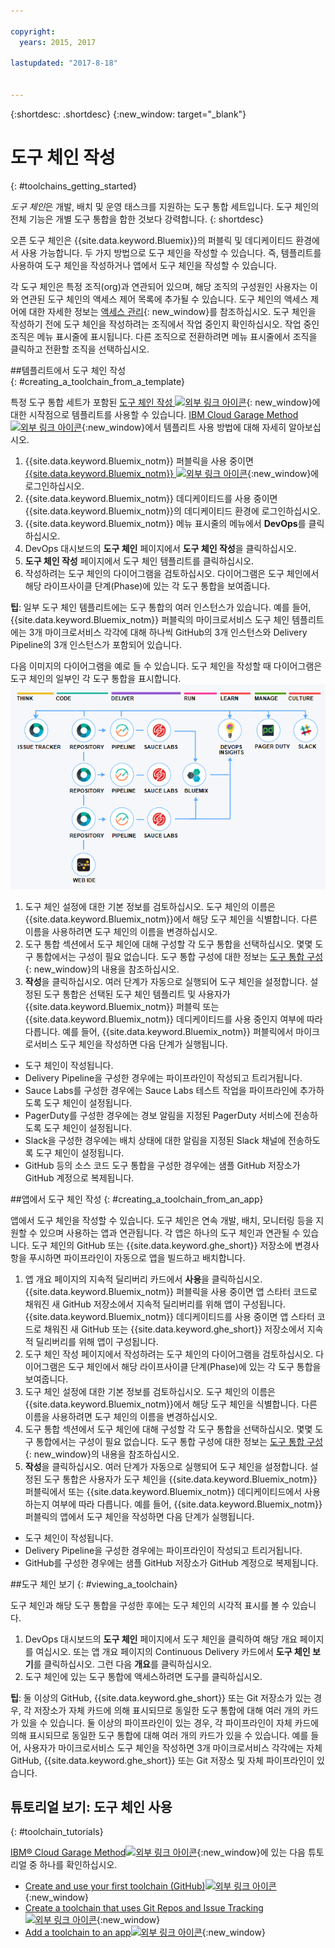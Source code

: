 ```yaml
---

copyright:
  years: 2015, 2017

lastupdated: "2017-8-18"


---
```


{:shortdesc: .shortdesc}
{:new_window: target="_blank"}

# 도구 체인 작성
{: #toolchains_getting_started}

*도구 체인*은 개발, 배치 및 운영 태스크를 지원하는 도구 통합 세트입니다. 도구 체인의 전체 기능은 개별 도구 통합을 합한 것보다 강력합니다.
{: shortdesc}

오픈 도구 체인은 {{site.data.keyword.Bluemix}}의 퍼블릭 및 데디케이티드 환경에서 사용 가능합니다. 두 가지 방법으로 도구 체인을 작성할 수 있습니다. 즉, 템플리트를 사용하여 도구 체인을 작성하거나 앱에서 도구 체인을 작성할 수 있습니다.

각 도구 체인은 특정 조직(org)과 연관되어 있으며, 해당 조직의 구성원인 사용자는 이와 연관된 도구 체인의 액세스 제어 목록에 추가될 수 있습니다. 도구 체인의 액세스 제어에 대한 자세한 정보는 [액세스 관리](/docs/services/ContinuousDelivery/toolchains_using.html#managing_access){: new_window}를 참조하십시오. 도구 체인을 작성하기 전에 도구 체인을 작성하려는 조직에서 작업 중인지 확인하십시오. 작업 중인 조직은 메뉴 표시줄에 표시됩니다. 다른 조직으로 전환하려면 메뉴 표시줄에서 조직을 클릭하고 전환할 조직을 선택하십시오. 


##템플리트에서 도구 체인 작성   
{: #creating_a_toolchain_from_a_template}

특정 도구 통합 세트가 포함된 [도구 체인 작성 ![외부 링크 아이콘](../../icons/launch-glyph.svg "외부 링크 아이콘")](https://console.bluemix.net/devops/create){: new_window}에 대한 시작점으로 템플리트를 사용할 수 있습니다. [IBM Cloud Garage Method ![외부 링크 아이콘](../../icons/launch-glyph.svg "외부 링크 아이콘")](https://www.ibm.com/devops/method/category/tools){:new_window}에서 템플리트 사용 방법에 대해 자세히 알아보십시오. 

1. {{site.data.keyword.Bluemix_notm}} 퍼블릭을 사용 중이면 [{{site.data.keyword.Bluemix_notm}} ![외부 링크 아이콘](../../icons/launch-glyph.svg "외부 링크 아이콘")](http://console.bluemix.net){:new_window}에 로그인하십시오. 
1. {{site.data.keyword.Bluemix_notm}} 데디케이티드를 사용 중이면 {{site.data.keyword.Bluemix_notm}}의 데디케이티드 환경에 로그인하십시오. 
1. {{site.data.keyword.Bluemix_notm}} 메뉴 표시줄의 메뉴에서 **DevOps**를 클릭하십시오.
1. DevOps 대시보드의 **도구 체인** 페이지에서 **도구 체인 작성**을 클릭하십시오. 
1. **도구 체인 작성** 페이지에서 도구 체인 템플리트를 클릭하십시오. 
1. 작성하려는 도구 체인의 다이어그램을 검토하십시오. 다이어그램은 도구 체인에서 해당 라이프사이클 단계(Phase)에 있는 각 도구 통합을 보여줍니다. 

 **팁**: 일부 도구 체인 템플리트에는 도구 통합의 여러 인스턴스가 있습니다. 예를 들어, {{site.data.keyword.Bluemix_notm}} 퍼블릭의 마이크로서비스 도구 체인 템플리트에는 3개 마이크로서비스 각각에 대해 하나씩 GitHub의 3개 인스턴스와 Delivery Pipeline의 3개 인스턴스가 포함되어 있습니다. 

 다음 이미지의 다이어그램을 예로 들 수 있습니다. 도구 체인을 작성할 때 다이어그램은 도구 체인의 일부인 각 도구 통합을 표시합니다.
![도구 체인 다이어그램](images/toolchain_diagram.png)

1. 도구 체인 설정에 대한 기본 정보를 검토하십시오. 도구 체인의 이름은 {{site.data.keyword.Bluemix_notm}}에서 해당 도구 체인을 식별합니다. 다른 이름을 사용하려면 도구 체인의 이름을 변경하십시오.  
1. 도구 통합 섹션에서 도구 체인에 대해 구성할 각 도구 통합을 선택하십시오. 몇몇 도구 통합에서는 구성이 필요 없습니다. 도구 통합 구성에 대한 정보는 [도구 통합 구성](/docs/services/ContinuousDelivery/toolchains_integrations.html){: new_window}의 내용을 참조하십시오.
1. **작성**을 클릭하십시오. 여러 단계가 자동으로 실행되어 도구 체인을 설정합니다. 설정된 도구 통합은 선택된 도구 체인 템플리트 및 사용자가 {{site.data.keyword.Bluemix_notm}} 퍼블릭 또는 {{site.data.keyword.Bluemix_notm}} 데디케이티드를 사용 중인지 여부에 따라 다릅니다. 예를 들어, {{site.data.keyword.Bluemix_notm}} 퍼블릭에서 마이크로서비스 도구 체인을 작성하면 다음 단계가 실행됩니다. 

 * 도구 체인이 작성됩니다. 
 * Delivery Pipeline을 구성한 경우에는 파이프라인이 작성되고 트리거됩니다. 
 * Sauce Labs를 구성한 경우에는 Sauce Labs 테스트 작업을 파이프라인에 추가하도록 도구 체인이 설정됩니다. 
 * PagerDuty를 구성한 경우에는 경보 알림을 지정된 PagerDuty 서비스에 전송하도록 도구 체인이 설정됩니다. 
 * Slack을 구성한 경우에는 배치 상태에 대한 알림을 지정된 Slack 채널에 전송하도록 도구 체인이 설정됩니다. 
 * GitHub 등의 소스 코드 도구 통합을 구성한 경우에는 샘플 GitHub 저장소가 GitHub 계정으로 복제됩니다. 


##앱에서 도구 체인 작성
{: #creating_a_toolchain_from_an_app}

앱에서 도구 체인을 작성할 수 있습니다. 도구 체인은 연속 개발, 배치, 모니터링 등을 지원할 수 있으며 사용하는 앱과 연관됩니다. 각 앱은 하나의 도구 체인과 연관될 수 있습니다. 도구 체인의 GitHub 또는 {{site.data.keyword.ghe_short}} 저장소에 변경사항을 푸시하면 파이프라인이 자동으로 앱을 빌드하고 배치합니다.   

1. 앱 개요 페이지의 지속적 딜리버리 카드에서 **사용**을 클릭하십시오. {{site.data.keyword.Bluemix_notm}} 퍼블릭을 사용 중이면 앱 스타터 코드로 채워진 새 GitHub 저장소에서 지속적 딜리버리를 위해 앱이 구성됩니다. {{site.data.keyword.Bluemix_notm}} 데디케이티드를 사용 중이면 앱 스타터 코드로 채워진 새 GitHub 또는 {{site.data.keyword.ghe_short}} 저장소에서 지속적 딜리버리를 위해 앱이 구성됩니다. 
1. 도구 체인 작성 페이지에서 작성하려는 도구 체인의 다이어그램을 검토하십시오. 다이어그램은 도구 체인에서 해당 라이프사이클 단계(Phase)에 있는 각 도구 통합을 보여줍니다. 
1. 도구 체인 설정에 대한 기본 정보를 검토하십시오. 도구 체인의 이름은 {{site.data.keyword.Bluemix_notm}}에서 해당 도구 체인을 식별합니다. 다른 이름을 사용하려면 도구 체인의 이름을 변경하십시오.
1. 도구 통합 섹션에서 도구 체인에 대해 구성할 각 도구 통합을 선택하십시오. 몇몇 도구 통합에서는 구성이 필요 없습니다. 도구 통합 구성에 대한 정보는 [도구 통합 구성](/docs/services/ContinuousDelivery/toolchains_integrations.html){: new_window}의 내용을 참조하십시오.
1. **작성**을 클릭하십시오. 여러 단계가 자동으로 실행되어 도구 체인을 설정합니다. 설정된 도구 통합은 사용자가 도구 체인을 {{site.data.keyword.Bluemix_notm}} 퍼블릭에서 또는 {{site.data.keyword.Bluemix_notm}} 데디케이티드에서 사용하는지 여부에 따라 다릅니다. 예를 들어, {{site.data.keyword.Bluemix_notm}} 퍼블릭의 앱에서 도구 체인을 작성하면 다음 단계가 실행됩니다. 

 * 도구 체인이 작성됩니다. 
 * Delivery Pipeline을 구성한 경우에는 파이프라인이 작성되고 트리거됩니다. 
 * GitHub를 구성한 경우에는 샘플 GitHub 저장소가 GitHub 계정으로 복제됩니다. 


##도구 체인 보기
{: #viewing_a_toolchain}

도구 체인과 해당 도구 통합을 구성한 후에는 도구 체인의 시각적 표시를 볼 수 있습니다. 

1. DevOps 대시보드의 **도구 체인** 페이지에서 도구 체인을 클릭하여 해당 개요 페이지를 여십시오. 또는 앱 개요 페이지의 Continuous Delivery 카드에서 **도구 체인 보기**를 클릭하십시오. 그런 다음 **개요**를 클릭하십시오. 
2. 도구 체인에 있는 도구 통합에 액세스하려면 도구를 클릭하십시오. 

 **팁**: 둘 이상의 GitHub, {{site.data.keyword.ghe_short}} 또는 Git 저장소가 있는 경우, 각 저장소가 자체 카드에 의해 표시되므로 동일한 도구 통합에 대해 여러 개의 카드가 있을 수 있습니다. 둘 이상의 파이프라인이 있는 경우, 각 파이프라인이 자체 카드에 의해 표시되므로 동일한 도구 통합에 대해 여러 개의 카드가 있을 수 있습니다. 예를 들어, 사용자가 마이크로서비스 도구 체인을 작성하면 3개 마이크로서비스 각각에는 자체 GitHub, {{site.data.keyword.ghe_short}} 또는 Git 저장소 및 자체 파이프라인이 있습니다. 

## 튜토리얼 보기: 도구 체인 사용
{: #toolchain_tutorials}

[IBM&reg; Cloud Garage Method![외부 링크 아이콘](../../icons/launch-glyph.svg "외부 링크 아이콘")](https://www.ibm.com/devops/method){:new_window}에 있는 다음 튜토리얼 중 하나를 확인하십시오. 
  * [Create and use your first toolchain (GitHub)![외부 링크 아이콘](../../icons/launch-glyph.svg "외부 링크 아이콘")](https://www.ibm.com/devops/method/tutorials/tutorial_toolchain_flow?task=1){:new_window}
  * [Create a toolchain that uses Git Repos and Issue Tracking![외부 링크 아이콘](../../icons/launch-glyph.svg "외부 링크 아이콘")](https://www.ibm.com/devops/method/tutorials/tutorial_toolchain_cfv2?task=1){:new_window}
  * [Add a toolchain to an app![외부 링크 아이콘](../../icons/launch-glyph.svg "외부 링크 아이콘")](https://www.ibm.com/devops/method/tutorials/tutorial_app_to_toolchain?task=1){:new_window}
